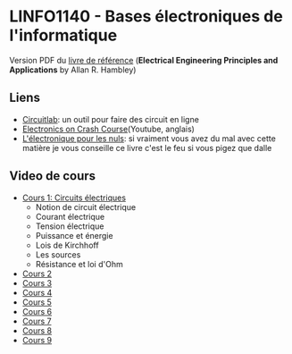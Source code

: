 # LINFO1140 - Bases électroniques de l'informatique

Version PDF du [livre de référence](https://github.com/francoistm/guide-de-survie-sciences-informatiques/raw/main/BAC1/LINFO1140%20-%20Bases%20électroniques%20de%20l'informatique/Electrical%20Engineering%20Principles%20and%20Applications%20by%20Allan%20R.%20Hambley%20(z-lib.org).pdf.zip) (**Electrical Engineering Principles and Applications** by Allan R. Hambley)

## Liens

* [Circuitlab](https://www.circuitlab.com/): un outil pour faire des circuit en ligne
* [Electronics on Crash Course](https://www.youtube.com/playlist?list=PL5bQYDzmH-3gmHkNCZevVvRux8l8NiV-1)(Youtube, anglais)
* [L'électronique pour les nuls](https://www.amazon.fr/Lélectronique-pour-Nuls-grand-format/dp/2412056013/ref=sr_1_1?__mk_fr_FR=ÅMÅŽÕÑ&dchild=1&keywords=L%27électronique+pour+les+Nuls%2C+grand+format%2C+3+éd&qid=1629626632&s=books&sr=1-1): si vraiment vous avez du mal avec cette matière je vous conseille ce livre c'est le feu si vous pigez que dalle

## Video de cours

- [Cours 1: Circuits électriques](https://web.microsoftstream.com/video/1d994e6c-f034-49c0-bba5-2e97755e6702)
    - Notion de circuit électrique
    - Courant électrique
    - Tension électrique
    - Puissance et énergie
    - Lois de Kirchhoff
    - Les sources
    - Résistance et loi d'Ohm
- [Cours 2](https://web.microsoftstream.com/video/40044a87-f6cf-445c-934c-431f4679bfc3)
- [Cours 3](https://web.microsoftstream.com/video/f8196801-b418-44eb-bad9-1ecbc37f74e1)
- [Cours 4](https://web.microsoftstream.com/video/e9072a77-ba79-4762-a8c8-344990ec960d)
- [Cours 5](https://web.microsoftstream.com/video/74a0df4a-d09d-4d0d-b73c-db76457a91f8)
- [Cours 6](https://web.microsoftstream.com/video/c3ee46cd-1c5f-4bec-928c-dcb67510b4a7)
- [Cours 7](https://web.microsoftstream.com/video/0ed1ea72-7b8a-463e-a6b0-8c97ab77944f)
- [Cours 8](https://web.microsoftstream.com/video/7dae293c-bcdd-47b8-a68f-68d6aaa7ab5d)
- [Cours 9](https://web.microsoftstream.com/video/f4a4c35a-1714-4b76-ae2c-8005aaf96f45)
